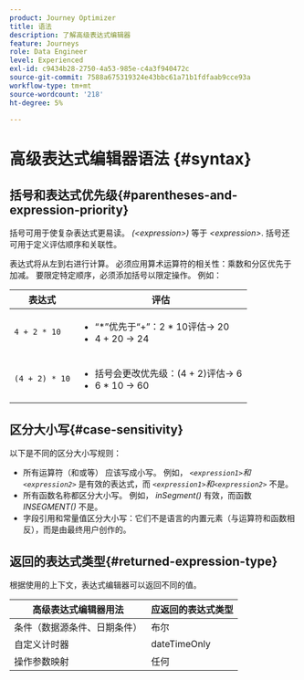```yaml
---
product: Journey Optimizer
title: 语法
description: 了解高级表达式编辑器
feature: Journeys
role: Data Engineer
level: Experienced
exl-id: c9434b28-2750-4a53-985e-c4a3f940472c
source-git-commit: 7588a675319324e43bbc61a71b1fdfaab9cce93a
workflow-type: tm+mt
source-wordcount: '218'
ht-degree: 5%

---
```


# 高级表达式编辑器语法 {#syntax}

## 括号和表达式优先级{#parentheses-and-expression-priority}

括号可用于使复杂表达式更易读。 _(&lt;expression>)_ 等于 _&lt;expression>_. 括号还可用于定义评估顺序和关联性。

表达式将从左到右进行计算。 必须应用算术运算符的相关性：乘数和分区优先于加减。 要限定特定顺序，必须添加括号以限定操作。 例如：

<!--```5 + 2 * 10 = 25, and (5 + 2) * 10 = 70```-->

| 表达式 | 评估 |
|--- |--- |
| `4 + 2 * 10` | <ul><li>“*”优先于“+”：2 * 10评估→ 20</li><li>4 + 20 → 24</li></ul> |
| `(4 + 2) * 10` | <ul><li>括号会更改优先级：(4 + 2)评估→ 6</li><li> 6 * 10 → 60</li></ul> |

## 区分大小写{#case-sensitivity}

以下是不同的区分大小写规则：

* 所有运算符（和或等） 应该写成小写。 例如， _`<expression1>`和`<expression2>`_ 是有效的表达式，而 _`<expression1>`和`<expression2>`_ 不是。
* 所有函数名称都区分大小写。 例如， _inSegment()_ 有效，而函数 _INSEGMENT()_ 不是。
* 字段引用和常量值区分大小写：它们不是语言的内置元素（与运算符和函数相反），而是由最终用户创作的。

## 返回的表达式类型{#returned-expression-type}

根据使用的上下文，表达式编辑器可以返回不同的值。

| 高级表达式编辑器用法 | 应返回的表达式类型 |
|--- |--- |
| 条件（数据源条件、日期条件） | 布尔 |
| 自定义计时器 | dateTimeOnly |
| 操作参数映射 | 任何 |
